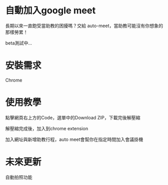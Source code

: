 # 自動加入google meet

長期以來一直飽受當助教的困擾嗎？交給 auto-meet，當助教可能沒有你想象的那樣勞累！

beta測試中...

# 安裝需求

Chrome

# 使用教學

點擊網頁右上方的Code，選單中的Download ZIP，下載完後解壓縮

解壓縮完成後，加入到chrome extension

加入網址與新增助教行程，auto meet會幫你在指定時間加入會議掛機

# 未來更新

自動拍照功能


